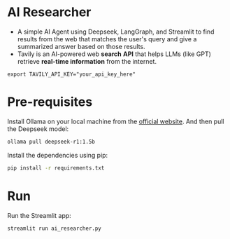 # AI Researcher
- A simple AI Agent using Deepseek, LangGraph, and Streamlit to find results from the web that matches the user's query and give a summarized answer based on those results.
- Tavily is an AI-powered web **search** **API** that helps LLMs (like GPT) retrieve **real-time information** from the internet.
```
export TAVILY_API_KEY="your_api_key_here"
```

# Pre-requisites
Install Ollama on your local machine from the [official website](https://ollama.com/). And then pull the Deepseek model:

```bash
ollama pull deepseek-r1:1.5b
```

Install the dependencies using pip:

```bash
pip install -r requirements.txt
```

# Run
Run the Streamlit app:

```bash
streamlit run ai_researcher.py
```
